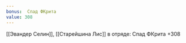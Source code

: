 ```yaml
---
bonus:  Спад ФКрита 
value: 308
---
```

[[Эвандер Селин]], [[Старейшина Лис]] в отряде: Спад ФКрита +308
